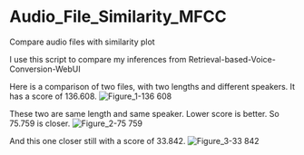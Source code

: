 # Audio_File_Similarity_MFCC
Compare audio files with similarity plot

I use this script to compare my inferences from Retrieval-based-Voice-Conversion-WebUI

Here is a comparison of two files, with two lengths and different speakers. It has a score of 136.608.
![Figure_1-136 608](https://github.com/JD-2006/Audio_File_Similarity_MFCC/assets/85276310/71e80c18-c93b-4708-a094-79621d0db654)

These two are same length and same speaker. Lower score is better. So 75.759 is closer.
![Figure_2-75 759](https://github.com/JD-2006/Audio_File_Similarity_MFCC/assets/85276310/71af6c42-16e9-4a17-aedd-253387988e06)

And this one closer still with a score of 33.842.
![Figure_3-33 842](https://github.com/JD-2006/Audio_File_Similarity_MFCC/assets/85276310/72bafc1b-d212-4c9e-86a7-478369cd26be)

